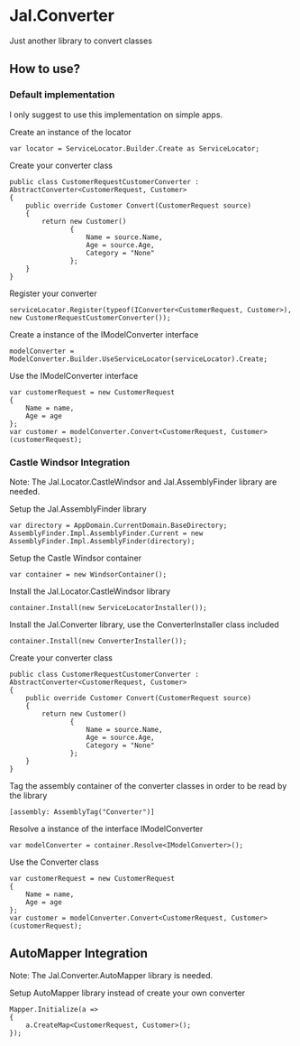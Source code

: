 # Jal.Converter
Just another library to convert classes

## How to use?

### Default implementation

I only suggest to use this implementation on simple apps.

Create an instance of the locator

    var locator = ServiceLocator.Builder.Create as ServiceLocator;
    
Create your converter class

	public class CustomerRequestCustomerConverter : AbstractConverter<CustomerRequest, Customer>
	{
		public override Customer Convert(CustomerRequest source)
		{
			return new Customer()
				   {
					   Name = source.Name,
					   Age = source.Age,
					   Category = "None"
				   };
		}
	}

Register your converter

    serviceLocator.Register(typeof(IConverter<CustomerRequest, Customer>), new CustomerRequestCustomerConverter());

Create a instance of the IModelConverter interface

    modelConverter = ModelConverter.Builder.UseServiceLocator(serviceLocator).Create;
    
Use the IModelConverter interface

	var customerRequest = new CustomerRequest
	{
		Name = name,
		Age = age
	};
	var customer = modelConverter.Convert<CustomerRequest, Customer>(customerRequest);  

### Castle Windsor Integration

Note: The Jal.Locator.CastleWindsor and Jal.AssemblyFinder library are needed.

Setup the Jal.AssemblyFinder library

	var directory = AppDomain.CurrentDomain.BaseDirectory;
	AssemblyFinder.Impl.AssemblyFinder.Current = new AssemblyFinder.Impl.AssemblyFinder(directory);
	
Setup the Castle Windsor container

	var container = new WindsorContainer();

Install the Jal.Locator.CastleWindsor library

	container.Install(new ServiceLocatorInstaller());

Install the Jal.Converter library, use the ConverterInstaller class included

	container.Install(new ConverterInstaller());

Create your converter class

	public class CustomerRequestCustomerConverter : AbstractConverter<CustomerRequest, Customer>
	{
		public override Customer Convert(CustomerRequest source)
		{
			return new Customer()
				   {
					   Name = source.Name,
					   Age = source.Age,
					   Category = "None"
				   };
		}
	}
	
Tag the assembly container of the converter classes in order to be read by the library

	[assembly: AssemblyTag("Converter")]

Resolve a instance of the interface IModelConverter

	var modelConverter = container.Resolve<IModelConverter>();

Use the Converter class

	var customerRequest = new CustomerRequest
	{
		Name = name,
		Age = age
	};
    var customer = modelConverter.Convert<CustomerRequest, Customer>(customerRequest);
	
## AutoMapper Integration

Note: The Jal.Converter.AutoMapper library is needed.

Setup AutoMapper library instead of create your own converter

	Mapper.Initialize(a =>
	{
		a.CreateMap<CustomerRequest, Customer>();
	});
